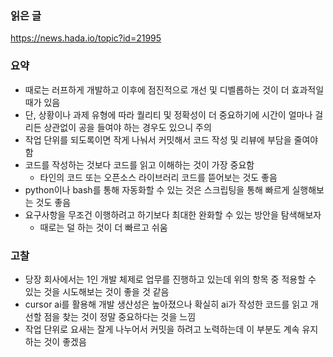 ### 읽은 글

https://news.hada.io/topic?id=21995

### 요약

- 때로는 러프하게 개발하고 이후에 점진적으로 개선 및 디벨롭하는 것이 더 효과적일 때가 있음
- 단, 상황이나 과제 유형에 따라 퀄리티 및 정확성이 더 중요하기에 시간이 얼마나 걸리든 상관없이 공을 들여야 하는 경우도 있으니 주의
- 작업 단위를 되도록이면 작게 나눠서 커밋해서 코드 작성 및 리뷰에 부담을 줄여야함
- 코드를 작성하는 것보다 코드를 읽고 이해하는 것이 가장 중요함
  - 타인의 코드 또는 오픈소스 라이브러리 코드를 뜯어보는 것도 좋음
- python이나 bash를 통해 자동화할 수 있는 것은 스크립팅을 통해 빠르게 실행해보는 것도 좋음
- 요구사항을 무조건 이행하려고 하기보다 최대한 완화할 수 있는 방안을 탐색해보자
  - 때로는 덜 하는 것이 더 빠르고 쉬움

### 고찰

- 당장 회사에서는 1인 개발 체제로 업무를 진행하고 있는데 위의 항목 중 적용할 수 있는 것을 시도해보는 것이 좋을 것 같음
- cursor ai를 활용해 개발 생산성은 높아졌으나 확실히 ai가 작성한 코드를 읽고 개선할 점을 찾는 것이 정말 중요하다는 것을 느낌
- 작업 단위로 요새는 잘게 나누어서 커밋을 하려고 노력하는데 이 부분도 계속 유지하는 것이 좋겠음
